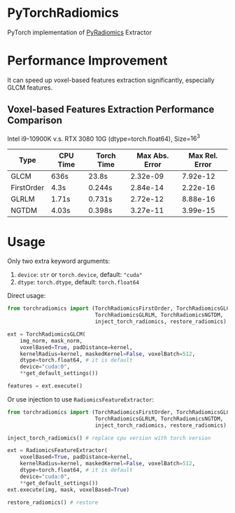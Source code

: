 # PyTorchRadiomics

PyTorch implementation of [PyRadiomics](https://github.com/AIM-Harvard/pyradiomics) Extractor

# Performance Improvement

It can speed up voxel-based features extraction significantly, especially GLCM features.

## Voxel-based Features Extraction Performance Comparison
Intel i9-10900K v.s. RTX 3080 10G (dtype=torch.float64), Size=$16^3$

|Type|CPU Time|Torch Time|Max Abs. Error|Max Rel. Error|
|-|-|-|-|-|
GLCM|636s|23.8s|2.32e-09|7.92e-12|
FirstOrder|4.3s|0.244s|2.84e-14|2.22e-16|
GLRLM|1.71s|0.731s|2.72e-12|8.88e-16|
NGTDM|4.03s|0.398s|3.27e-11|3.99e-15|

# Usage

Only two extra keyword arguments:
1. `device`: `str` or `torch.device`, default: `"cuda"`
2. `dtype`: `torch.dtype`, default: `torch.float64`

Direct usage:
```python
from torchradiomics import (TorchRadiomicsFirstOrder, TorchRadiomicsGLCM,
                            TorchRadiomicsGLRLM, TorchRadiomicsNGTDM,
                            inject_torch_radiomics, restore_radiomics)

ext = TorchRadiomicsGLCM(
    img_norm, mask_norm,
    voxelBased=True, padDistance=kernel,
    kernelRadius=kernel, maskedKernel=False, voxelBatch=512,
    dtype=torch.float64, # it is default
    device="cuda:0",
    **get_default_settings())

features = ext.execute()
```

Or use injection to use `RadiomicsFeatureExtractor`:

```python
from torchradiomics import (TorchRadiomicsFirstOrder, TorchRadiomicsGLCM,
                            TorchRadiomicsGLRLM, TorchRadiomicsNGTDM,
                            inject_torch_radiomics, restore_radiomics)

inject_torch_radiomics() # replace cpu version with torch version

ext = RadiomicsFeatureExtractor(
    voxelBased=True, padDistance=kernel,
    kernelRadius=kernel, maskedKernel=False, voxelBatch=512,
    dtype=torch.float64, # it is default
    device="cuda:0",
    **get_default_settings())
ext.execute(img, mask, voxelBased=True)

restore_radiomics() # restore
```
